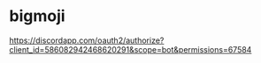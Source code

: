 # bigmoji

https://discordapp.com/oauth2/authorize?client_id=586082942468620291&scope=bot&permissions=67584
